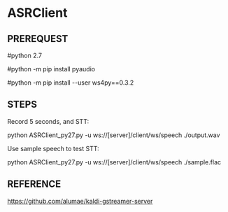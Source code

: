 # ASRClient

## PREREQUEST

#python 2.7

#python -m pip install pyaudio

#python -m pip install --user ws4py==0.3.2

## STEPS

Record 5 seconds, and STT:

python ASRClient_py27.py -u ws://[server]/client/ws/speech ./output.wav

Use sample speech to test STT:

python ASRClient_py27.py -u ws://[server]/client/ws/speech ./sample.flac

## REFERENCE

https://github.com/alumae/kaldi-gstreamer-server
